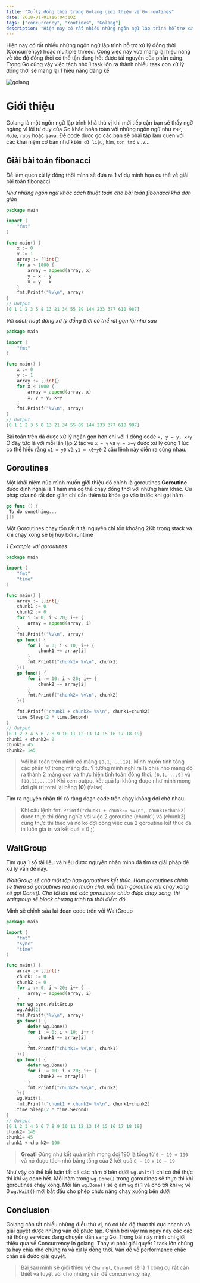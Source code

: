 ```yaml
---
title: "Xử lý đồng thời trong Golang giới thiệu về Go routines"
date: 2018-01-01T16:04:10Z
tags: ["concurrency", "routines", "Golang"]
description: "Hiện nay có rất nhiều những ngôn ngữ lập trình hỗ trợ xử lý đồng thời (Concurrency) hoặc multiple threed. Công việc này vừa mang lại hiệu năng về tốc độ đồng thời có thể tận dụng hết được tài nguyên của phần cứng"
---
```


Hiện nay có rất nhiều những ngôn ngữ lập trình hỗ trợ xử lý đồng thời (Concurrency) hoặc multiple threed. Công việc này vừa mang lại hiệu năng về tốc độ đồng thời có thể tận dụng hết được tài nguyên của phần cứng. Trong Go cũng vậy việc tách nhỏ 1 task lớn ra thành nhiều task con xử lý đồng thời sẽ mang lại 1 hiệu năng đáng kể

![golang](https://viblo.asia/uploads/e01153c6-306a-44cd-92cc-a95d3e24839b.jpg)
# Giới thiệu

Golang là một ngôn ngữ lập trình khá thú vị khi mới tiếp cận bạn sẽ thấy ngỡ ngàng vì lối tư duy của Go khác hoàn toàn với những ngôn ngữ như `PHP`, `Node`, `ruby` hoặc `java`. Để  code được go các bạn sẽ phải  tập làm quen với các khái niệm cơ bản như `kiểu dữ liệu`, `hàm`, `con trỏ` v..v...

## Giải bài toán fibonacci

Để làm quen xử lý đồng thời mình sẽ đưa ra 1 ví dụ minh họa cụ thể về giải bài toán fibonacci

*Như những ngôn ngữ khác cách thuật toán cho bài toán fibonacci khá đơn giản*

```go
package main

import (
    "fmt"
)

func main() {
    x := 0
    y := 1
    array := []int{}
    for x < 1000 {
        array = append(array, x)
        y = x + y
        x = y - x
    }
    fmt.Printf("%v\n", array)
}
// Output
[0 1 1 2 3 5 8 13 21 34 55 89 144 233 377 610 987]
```
*Với cách hoạt động xử lý đồng thời có thể rút gọn lại như sau*

```go
package main

import (
    "fmt"
)

func main() {
    x := 0
    y := 1
    array := []int{}
    for x < 1000 {
        array = append(array, x)
        x, y = y, x+y
    }
    fmt.Printf("%v\n", array)
}
// Output
[0 1 1 2 3 5 8 13 21 34 55 89 144 233 377 610 987]
```
Bài toán trên đã được xử lý ngắn gọn hơn chỉ với 1 dòng code `x, y = y, x+y`
Ở đây tức là với mỗi lần lặp 2 tác vụ `x = y` và `y = x+y` được xử lý cùng 1 lúc có thể hiểu rằng
`x1 = y0` và `y1 = x0+y0` 2 câu lệnh này diễn ra cùng nhau.

## Goroutines
Một khái niệm nữa mình muốn giới thiệu đó chính là goroutines
**Goroutine** được định nghĩa là 1 hàm mà có thể chạy đồng thời với những hàm khác. Cú pháp của nó rất đơn giản chỉ cần thêm từ khóa go vào trước khi gọi hàm
```go
go func () {
 To do something...
}()
```
Một Goroutines chạy tốn rất ít tài nguyên chỉ tốn khoảng 2Kb trong stack và khi chạy xong sẽ bị hủy bởi runtime

*1 Example với goroutines*
```go
package main

import (
    "fmt"
    "time"
)

func main() {
    array := []int{}
    chunk1 := 0
    chunk2 := 0
    for i := 0; i < 20; i++ {
        array = append(array, i)
    }
    fmt.Printf("%v\n", array)
    go func() {
        for i := 0; i < 10; i++ {
            chunk1 += array[i]
        }
        fmt.Printf("chunk1= %v\n", chunk1)
    }()
    go func() {
        for i := 10; i < 20; i++ {
            chunk2 += array[i]
        }
        fmt.Printf("chunk2= %v\n", chunk2)
    }()

    fmt.Printf("chunk1 + chunk2= %v\n", chunk1+chunk2)
    time.Sleep(2 * time.Second)
}
// Output
[0 1 2 3 4 5 6 7 8 9 10 11 12 13 14 15 16 17 18 19]
chunk1 + chunk2= 0
chunk1= 45
chunk2= 145
```
> Với bài toán trên mình có mảng `[0,1, ...19]`. Mình muốn tính tổng các phần tử trong mảng đó. Ý tưởng mình nghĩ ra là chia nhỏ mảng đó ra thành 2 mảng con và thực hiện tính toán đồng thời. `[0,1, ...9]` và `[10,11,...19]`
Khi xem output kết quả lại không được như mình mong đợi giá trị total lại bằng **(0)** (false)

Tìm ra nguyên nhân thì rõ ràng đoạn code trên chạy không đợi chờ nhau.
> Khi câu lệnh `fmt.Printf("chunk1 + chunk2= %v\n", chunk1+chunk2)` được thực thi đồng nghĩa với việc 2 goroutine (chunk1) và (chunk2) cũng thực thi theo và nó ko đợi công việc của 2 goroutine kết thúc đã in luôn giá trị và kết quả = 0 ;(
## WaitGroup
Tìm qua 1 số tài liệu và hiểu được nguyên nhân mình đã tìm ra giải pháp để xử lý vấn đề này.

*WaitGroup sẽ chờ một tập hợp goroutines kết thúc. Hàm goroutines chính sẽ thêm số goroutines mà nó muốn chờ, mỗi hàm goroutine khi chạy xong sẽ gọi Done(). Cho tới khi mà các goroutines chưa được chạy xong, thì waitgroup sẽ block chương trình tại thời điểm đó.*

Mình sẽ chỉnh sửa lại đoạn code trên với WaitGroup
```go
package main

import (
    "fmt"
    "sync"
    "time"
)

func main() {
    array := []int{}
    chunk1 := 0
    chunk2 := 0
    for i := 0; i < 20; i++ {
        array = append(array, i)
    }
    var wg sync.WaitGroup
    wg.Add(2)
    fmt.Printf("%v\n", array)
    go func() {
        defer wg.Done()
        for i := 0; i < 10; i++ {
            chunk1 += array[i]
        }
        fmt.Printf("chunk1= %v\n", chunk1)
    }()
    go func() {
        defer wg.Done()
        for i := 10; i < 20; i++ {
            chunk2 += array[i]
        }
        fmt.Printf("chunk2= %v\n", chunk2)
    }()
    wg.Wait()
    fmt.Printf("chunk1 + chunk2= %v\n", chunk1+chunk2)
    time.Sleep(2 * time.Second)
}
// Output
[0 1 2 3 4 5 6 7 8 9 10 11 12 13 14 15 16 17 18 19]
chunk2= 145
chunk1= 45
chunk1 + chunk2= 190
```
> **Great!** Đúng như kết quả mình mong đợi 190 là tổng từ `0 ~ 19 = 190` và nó được tách nhỏ bằng tổng của 2 kết quả `0 ~ 10` + `10 ~ 19`

Như vậy có thể kết luận tất cả các hàm ở bên dưới `wg.Wait()` chỉ có thể thực thi khi `wg` done hết.
Mỗi hàm trong `wg.Done()` trong goroutines sẽ thực thi khi goroutines chạy xong. Mỗi lần `wg.Done()` sẽ giảm `wg` đi 1 và cho tới khi `wg` về 0 `wg.Wait()` mới bắt đầu cho phép chức năng chạy xuống bên dưới.

## Conclusion
Golang còn rất nhiều những điều thú vị, nó có tốc độ thực thi cực nhanh và giải quyết được những vấn đề phức tạp. Chính bởi vậy mà ngay nay các các hệ thống services đang chuyển dần sang Go.
Trong bài này mình chỉ giới thiệu qua về Concurrency In golang. Thay vì phải giải quyết 1 task lớn chúng ta hay chia nhỏ chúng ra và xử lý đồng thời. Vấn đề về performance chắc chắn sẽ được giải quyết.
> Bài sau mình sẽ giới thiệu về `Channel`, `Channel` sẽ là 1 công cụ rất cần thiết và tuyệt vời cho những vấn đề  concurrency này.
